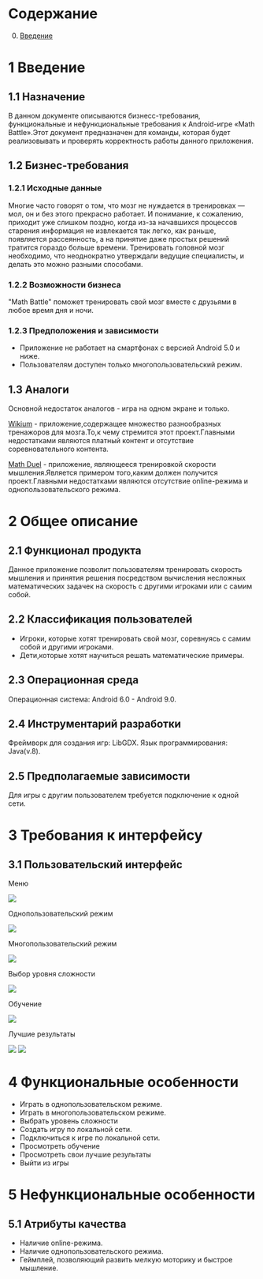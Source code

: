 # Содержание
0. [Введение](https://github.com/IamKPOLLI/Math-Battle/blob/master/Documentation/Srs(Ru).md#1-%D0%B2%D0%B2%D0%B5%D0%B4%D0%B5%D0%BD%D0%B8%D0%B5)


# 1 Введение
## 1.1 Назначение
В данном документе описываются бизнесс-требования, функциональные и нефункциональные требования к Android-игре «Math Battle».Этот документ 
предназначен для команды, которая будет реализовывать и проверять корректность работы данного приложения.

## 1.2 Бизнес-требования
### 1.2.1 Исходные данные
Многие часто говорят о том, что мозг не нуждается в тренировках — мол, он и без этого прекрасно работает. И понимание, к сожалению, 
приходит уже слишком поздно, когда из-за начавшихся процессов старения информация не извлекается так легко, как раньше, появляется 
рассеянность, а на принятие даже простых решений тратится гораздо больше времени. Тренировать головной мозг необходимо, что неоднократно 
утверждали ведущие специалисты, и делать это можно разными способами.


### 1.2.2 Возможности бизнеса
"Math Battle" поможет тренировать свой мозг вместе с друзьями в любое время дня и ночи.

### 1.2.3 Предположения и зависимости
* Приложение не работает на смартфонах с версией Android 5.0 и ниже.
* Пользователям доступен только многопользовательский режим.

## 1.3 Аналоги
Основной недостаток аналогов - игра на одном экране и только.

[Wikium](https://play.google.com/store/apps/details?id=ru.wikium.android&hl=ru) - приложение,содержащее множество разнообразных 
тренажоров для мозга.То,к чему стремится этот проект.Главными недостатками являются платный контент и отсутствие соревновательного
контента.

[Math Duel](https://play.google.com/store/apps/details?id=com.mathduel2playersgame.mathgame&hl=ru) - приложение, являющееся тренировкой
скорости мышления.Является примером того,каким должен получится проект.Главными недостатками являются отсутствие online-режима и 
однопользовательского режима.

# 2 Общее описание
## 2.1 Функционал продукта
Данное приложение позволит пользователям тренировать скорость мышления и принятия решения посредством вычисления несложных математических задачек на скорость с другими игроками или с самим собой.

## 2.2 Классификация пользователей
* Игроки, которые хотят тренировать свой мозг, соревнуясь с самим собой и другими игроками.
* Дети,которые хотят научиться решать математические примеры.

## 2.3 Операционная среда
Операционная система: Android 6.0 - Android 9.0.

## 2.4 Инструментарий разработки
Фреймворк для создания игр: LibGDX.
Язык программирования: Java(v.8).

## 2.5 Предполагаемые зависимости
Для игры с другим пользователем требуется подключение к одной сети.

# 3 Требования к интерфейсу
## 3.1 Пользовательский интерфейс
Меню

![](https://github.com/IamKPOLLI/Math-Battle/blob/master/Mackups/Main.png)

Однопользовательский режим

![](https://github.com/IamKPOLLI/Math-Battle/blob/master/Mackups/Singleplay.png)

Многопользовательский режим

![](https://github.com/IamKPOLLI/Math-Battle/blob/master/Mackups/Multiplayer.png)

Выбор уровня сложности

![](https://github.com/IamKPOLLI/Math-Battle/blob/master/Mackups/lvl.png)

Обучение

![](https://github.com/IamKPOLLI/Math-Battle/blob/master/Mackups/FAQ.png)

Лучшие результаты

![](https://github.com/IamKPOLLI/Math-Battle/blob/master/Mackups/Best%20results.png)
![](https://github.com/IamKPOLLI/Math-Battle/blob/master/Mackups/Best%20results1.png)

# 4 Функциональные особенности 
* Играть в однопользовательском режиме.
* Играть в многопользовательском режиме.
* Выбрать уровень сложности
* Создать игру по локальной сети.
* Подключиться к игре по локальной сети.
* Просмотреть обучение
* Просмотреть свои лучшие результаты
* Выйти из игры

# 5 Нефункциональные особенности
## 5.1 Атрибуты качества
* Наличие online-режима.
* Наличие однопользовательского режима.
* Геймплей, позволяющий развить мелкую моторику и быстрое мышление. 
